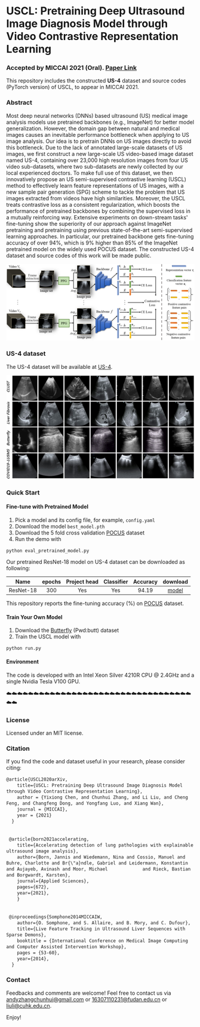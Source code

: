 # USCL: Pretraining Deep Ultrasound Image Diagnosis Model through Video Contrastive Representation Learning

### Accepted by MICCAI 2021 (Oral). [Paper Link](https://arxiv.org/abs/2011.13066)

This repository includes the constructed **US-4** dataset and source codes (PyTorch version) of USCL, to appear in MICCAI 2021.

### Abstract
Most deep neural networks (DNNs) based ultrasound (US) medical image analysis models use pretrained backbones (e.g., ImageNet) for better model generalization. However, the domain gap between natural and medical images causes an inevitable performance bottleneck when applying to US image analysis. Our idea is to pretrain DNNs on US images directly to avoid this bottleneck. Due to the lack of annotated large-scale datasets of US images, we first construct a new large-scale US video-based image dataset named US-4, containing over 23,000 high resolution images from four US video sub-datasets, where two sub-datasets are newly collected by our local experienced doctors. To make full use of this dataset, we then innovatively propose an US semi-supervised contrastive learning (USCL) method to effectively learn feature representations of US images, with a new sample pair generation (SPG) scheme to tackle the problem that US images extracted from videos have high similarities. Moreover, the USCL treats contrastive loss as a consistent regularization, which boosts the performance of pretrained backbones by combining the supervised loss in a mutually reinforcing way. Extensive experiments on down-stream tasks' fine-tuning show the superiority of our approach against ImageNet pretraining and pretraining using previous state-of-the-art semi-supervised learning approaches. In particular, our pretrained backbone gets fine-tuning accuracy of over 94%, which is 9% higher than 85% of the ImageNet pretrained model on the widely used POCUS dataset. The constructed US-4 dataset and source codes of this work will be made public.

![image](https://github.com/983632847/USCL/blob/main/framework.png)


### US-4 dataset
The US-4 dataset will be available at [US-4](https://github.com/983632847/USCL).

![image](https://github.com/983632847/USCL/blob/main/Examples_US4.png)


### Quick Start

#### Fine-tune with Pretrained Model
1. Pick a model and its config file, for example, `config.yaml`
2. Download the model `best_model.pth`
3. Download the 5 fold cross validation [POCUS](https://drive.google.com/file/d/111lHpStoY_gYMhCQ-Yt95AreDx0G7-2R/view?usp=sharing) dataset
4. Run the demo with
```
python eval_pretrained_model.py
```

Our pretrained ResNet-18 model on US-4 dataset can be downloaded as following:

Name | epochs | Project head | Classifier | Accuracy | download
---  |:---------:|:---------:|:---------:|:---------:|:---:
ResNet-18 | 300 | Yes | Yes | 94.19 | [model](https://drive.google.com/file/d/1ODH2oeZxZdblmEW725AuZYA51AT9QJH2/view?usp=sharing)


This repository reports the fine-tuning accuracy (%) on [POCUS](https://arxiv.org/abs/2004.12084) dataset.


#### Train Your Own Model
1. Download the [Butterfly](https://pan.baidu.com/s/1tQtDzoditkTft3LMeDfGqw) (Pwd:butt) dataset
2. Train the USCL model with
```
python run.py
```


#### Environment
The code is developed with an Intel Xeon Silver 4210R CPU @ 2.4GHz and a single Nvidia Tesla V100 GPU.

:cloud::cloud::cloud::cloud::cloud::cloud::cloud::cloud::cloud::cloud::cloud::cloud::cloud::cloud::cloud::cloud::cloud::cloud::cloud::cloud::cloud::cloud::cloud::cloud::cloud::cloud::cloud::cloud::cloud::cloud::cloud::cloud::cloud::cloud::cloud::cloud:

### License

Licensed under an MIT license.

### Citation

If you find the code and dataset useful in your research, please consider citing:

    @article{USCL2020arXiv,
        title={USCL: Pretraining Deep Ultrasound Image Diagnosis Model through Video Contrastive Representation Learning},
        author = {Yixiong Chen, and Chunhui Zhang, and Li Liu, and Cheng Feng, and Changfeng Dong, and Yongfang Luo, and Xiang Wan},
        journal = {MICCAI},
        year = {2021}
      }


     @article{born2021accelerating,
        title={Accelerating detection of lung pathologies with explainable ultrasound image analysis},
        author={Born, Jannis and Wiedemann, Nina and Cossio, Manuel and Buhre, Charlotte and Br{\"a}ndle, Gabriel and Leidermann, Konstantin and Aujayeb, Avinash and Moor, Michael             and Rieck, Bastian and Borgwardt, Karsten},
        journal={Applied Sciences},
        pages={672},
        year={2021},
        }


     @inproceedings{Somphone2014MICCAIW,
        author={O. Somphone, and S. Allaire, and B. Mory, and C. Dufour},
        title={Live Feature Tracking in Ultrasound Liver Sequences with Sparse Demons},
        booktitle = {International Conference on Medical Image Computing and Computer Assisted Intervention Workshop},
        pages = {53-60}, 
        year={2014},
      }


### Contact
Feedbacks and comments are welcome! Feel free to contact us via [andyzhangchunhui@gmail.com](mailto:andyzhangchunhui@gmail.com) or [16307110231@fudan.edu.cn](mailto:16307110231@fudan.edu.cn) or [liuli@cuhk.edu.cn](mailto:liuli@cuhk.edu.cn).

Enjoy!

